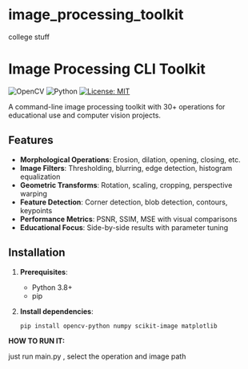 # image_processing_toolkit
college stuff

# Image Processing CLI Toolkit

![OpenCV](https://img.shields.io/badge/OpenCV-5.0-blue)
![Python](https://img.shields.io/badge/Python-3.8+-green)
[![License: MIT](https://img.shields.io/badge/License-MIT-yellow.svg)](https://opensource.org/licenses/MIT)

A command-line image processing toolkit with 30+ operations for educational use and computer vision projects.

## Features

- **Morphological Operations**: Erosion, dilation, opening, closing, etc.
- **Image Filters**: Thresholding, blurring, edge detection, histogram equalization
- **Geometric Transforms**: Rotation, scaling, cropping, perspective warping
- **Feature Detection**: Corner detection, blob detection, contours, keypoints
- **Performance Metrics**: PSNR, SSIM, MSE with visual comparisons
- **Educational Focus**: Side-by-side results with parameter tuning

## Installation

1. **Prerequisites**:
   - Python 3.8+
   - pip

2. **Install dependencies**:
   ```bash
   pip install opencv-python numpy scikit-image matplotlib


**HOW TO RUN IT:**

just run main.py , select the operation and image path
